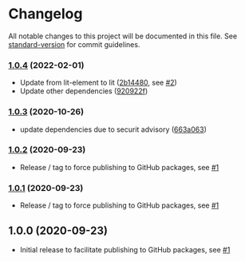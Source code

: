 # Changelog

All notable changes to this project will be documented in this file. See [standard-version](https://github.com/conventional-changelog/standard-version) for commit guidelines.

### [1.0.4](https://github.com/paulscherrerinstitute/databuffer-web-components/compare/v1.0.3...v1.0.4) (2022-02-01)

- Update from lit-element to lit ([2b14480](https://github.com/paulscherrerinstitute/databuffer-web-components/commit/2b1448004707828e642c14cb2c9392326c37d182), see [#2](https://github.com/paulscherrerinstitute/databuffer-web-components/issues/2))
- Update other dependencies ([920922f](https://github.com/paulscherrerinstitute/databuffer-web-components/commit/920922f32be858bf2b46dc2686c186df6e71f594))

### [1.0.3](https://github.com/paulscherrerinstitute/databuffer-web-components/compare/v1.0.2...v1.0.3) (2020-10-26)

- update dependencies due to securit advisory ([663a063](https://github.com/paulscherrerinstitute/databuffer-web-components/commit/663a0638bd82c46e9c54928a44283c4297bfabca))

### [1.0.2](https://github.com/paulscherrerinstitute/databuffer-web-components/compare/v1.0.1...v1.0.2) (2020-09-23)

- Release / tag to force publishing to GitHub packages, see [#1](https://github.com/paulscherrerinstitute/databuffer-web-components/issues/1)

### [1.0.1](https://github.com/paulscherrerinstitute/databuffer-web-components/compare/v1.0.0...v1.0.1) (2020-09-23)

- Release / tag to force publishing to GitHub packages, see [#1](https://github.com/paulscherrerinstitute/databuffer-web-components/issues/1)

## 1.0.0 (2020-09-23)

- Initial release to facilitate publishing to GitHub packages, see [#1](https://github.com/paulscherrerinstitute/databuffer-web-components/issues/1)
